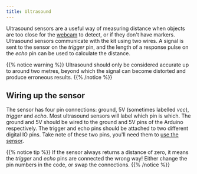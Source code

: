 ```yaml
---
title: Ultrasound
---
```


Ultrasound sensors are a useful way of measuring distance when objects are too close for the [webcam](/api/webcam) to detect, or if they don't have markers. Ultrasound sensors communicate with the kit using two wires. A signal is sent to the sensor on the _trigger_ pin, and the length of a response pulse on the _echo_ pin can be used to calculate the distance.

{{% notice warning %}}
Ultrasound should only be considered accurate up to around two metres, beyond which the signal can become distorted and produce erroneous results.
{{% /notice %}}

## Wiring up the sensor
The sensor has four pin connections: ground, 5V (sometimes labelled _vcc_), _trigger_ and _echo_. Most ultrasound sensors will label which pin is which. The ground and 5V should be wired to the ground and 5V pins of the Arduino respectively. The trigger and echo pins should be attached to two different digital IO pins. Take note of these two pins, you'll need them to [use the sensor](/api/servo-assembly/ultrasound).

{{% notice tip %}}
If the sensor always returns a distance of zero, it means the _trigger_ and _echo_ pins are connected the wrong way! Either change the pin numbers in the code, or swap the connections.
{{% /notice %}}
